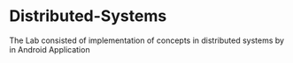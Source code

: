 # Distributed-Systems
The Lab consisted of implementation of concepts in distributed systems by in Android Application
